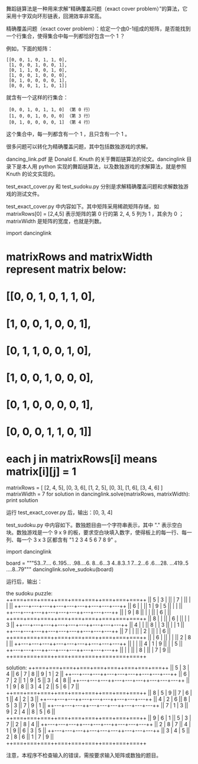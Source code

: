 舞蹈链算法是一种用来求解“精确覆盖问题（exact cover problem）”的算法，它采用十字双向环形链表，回溯效率非常高。

精确覆盖问题（exact cover problem）：给定一个由0-1组成的矩阵，是否能找到一个行集合，使得集合中每一列都恰好包含一个 1 ？

例如，下面的矩阵：

    [[0, 0, 1, 0, 1, 1, 0],
     [1, 0, 0, 1, 0, 0, 1],
     [0, 1, 1, 0, 0, 1, 0],
     [1, 0, 0, 1, 0, 0, 0],
     [0, 1, 0, 0, 0, 0, 1],
     [0, 0, 0, 1, 1, 0, 1]]

就含有一个这样的行集合：

     [0, 0, 1, 0, 1, 1, 0] （第 0 行）
     [1, 0, 0, 1, 0, 0, 0] （第 3 行）
     [0, 1, 0, 0, 0, 0, 1] （第 4 行）

这个集合中，每一列都含有一个 1 ，且只含有一个 1 。

很多问题可以转化为精确覆盖问题，其中包括数独游戏的求解。

dancing_link.pdf 是 Donald E. Knuth 的关于舞蹈链算法的论文。dancinglink 目录下是本人用 python 实现的舞蹈链算法，以及数独游戏的求解算法，就是参照 Knuth 的论文实现的。

test_exact_cover.py 和 test_sudoku.py 分别是求解精确覆盖问题和求解数独游戏的测试文件。

test_exact_cover.py 中内容如下。其中矩阵采用稀疏矩阵存储，如 matrixRows[0] = [2,4,5] 表示矩阵的第 0 行的第 2, 4, 5 列为 1 ，其余为 0 ；matrixWidth 是矩阵的宽度，也就是列数。

import dancinglink

# matrixRows and matrixWidth represent matrix below:
#   [[0, 0, 1, 0, 1, 1, 0],
#    [1, 0, 0, 1, 0, 0, 1],
#    [0, 1, 1, 0, 0, 1, 0],
#    [1, 0, 0, 1, 0, 0, 0],
#    [0, 1, 0, 0, 0, 0, 1],
#    [0, 0, 0, 1, 1, 0, 1]]
# each j in matrixRows[i] means matrix[i][j] = 1
matrixRows = [ 
    [2, 4, 5],
    [0, 3, 6],
    [1, 2, 5],
    [0, 3],
    [1, 6],
    [3, 4, 6]
]
matrixWidth = 7
for solution in dancinglink.solve(matrixRows, matrixWidth):
    print solution

运行 test_exact_cover.py 后，输出：[0, 3, 4]


test_sudoku.py 中内容如下。数独题目由一个字符串表示，其中 "." 表示空白块。数独游戏是一个 9 x 9 的板，要求空白块填入数字，使得板上的每一行、每一列、每一个 3 x 3 区都含有 "1 2 3 4 5 6 7 8 9" 。

import dancinglink

board = """53..7....
           6..195...
           .98....6.
           8...6...3
           4..8.3..1
           7...2...6
           .6....28.
           ...419..5
           ....8..79"""
dancinglink.solve_sudoku(board)

运行后，输出：

the sudoku puzzle:
++===+===+===++===+===+===++===+===+===++
|| 5 | 3 |   ||   | 7 |   ||   |   |   ||
++---+---+---++---+---+---++---+---+---++
|| 6 |   |   || 1 | 9 | 5 ||   |   |   ||
++---+---+---++---+---+---++---+---+---++
||   | 9 | 8 ||   |   |   ||   | 6 |   ||
++===+===+===++===+===+===++===+===+===++
|| 8 |   |   ||   | 6 |   ||   |   | 3 ||
++---+---+---++---+---+---++---+---+---++
|| 4 |   |   || 8 |   | 3 ||   |   | 1 ||
++---+---+---++---+---+---++---+---+---++
|| 7 |   |   ||   | 2 |   ||   |   | 6 ||
++===+===+===++===+===+===++===+===+===++
||   | 6 |   ||   |   |   || 2 | 8 |   ||
++---+---+---++---+---+---++---+---+---++
||   |   |   || 4 | 1 | 9 ||   |   | 5 ||
++---+---+---++---+---+---++---+---+---++
||   |   |   ||   | 8 |   ||   | 7 | 9 ||
++===+===+===++===+===+===++===+===+===++

solution:
++===+===+===++===+===+===++===+===+===++
|| 5 | 3 | 4 || 6 | 7 | 8 || 9 | 1 | 2 ||
++---+---+---++---+---+---++---+---+---++
|| 6 | 7 | 2 || 1 | 9 | 5 || 3 | 4 | 8 ||
++---+---+---++---+---+---++---+---+---++
|| 1 | 9 | 8 || 3 | 4 | 2 || 5 | 6 | 7 ||
++===+===+===++===+===+===++===+===+===++
|| 8 | 5 | 9 || 7 | 6 | 1 || 4 | 2 | 3 ||
++---+---+---++---+---+---++---+---+---++
|| 4 | 2 | 6 || 8 | 5 | 3 || 7 | 9 | 1 ||
++---+---+---++---+---+---++---+---+---++
|| 7 | 1 | 3 || 9 | 2 | 4 || 8 | 5 | 6 ||
++===+===+===++===+===+===++===+===+===++
|| 9 | 6 | 1 || 5 | 3 | 7 || 2 | 8 | 4 ||
++---+---+---++---+---+---++---+---+---++
|| 2 | 8 | 7 || 4 | 1 | 9 || 6 | 3 | 5 ||
++---+---+---++---+---+---++---+---+---++
|| 3 | 4 | 5 || 2 | 8 | 6 || 1 | 7 | 9 ||
++===+===+===++===+===+===++===+===+===++

注意，本程序不检查输入的错误，需按要求输入矩阵或数独的题目。
